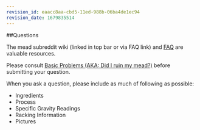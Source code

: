 ```yaml
---
revision_id: eaacc8aa-cbd5-11ed-988b-06ba4de1ec94
revision_date: 1679835514
---
```


##Questions

The mead subreddit wiki (linked in top bar or via FAQ link) and [FAQ](r/mead/wiki/index#wiki_f.a.q.) are valuable resources.

Please consult [Basic Problems (AKA: Did I ruin my mead?)](r/mead/wiki/faq/basic_problems) before submitting your question.

When you ask a question, please include as much of following as possible:
* Ingredients
* Process
* Specific Gravity Readings
* Racking Information
* Pictures